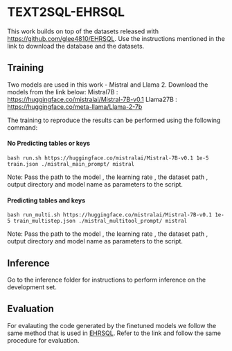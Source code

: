 # TEXT2SQL-EHRSQL
This work builds on top of the datasets released with https://github.com/glee4810/EHRSQL. Use the instructions mentioned in the link to download the database and the datasets. 

## Training
Two models are used in this work - Mistral and Llama 2. Download the models from the link below:
Mistral7B : https://huggingface.co/mistralai/Mistral-7B-v0.1
Llama27B  : https://huggingface.co/meta-llama/Llama-2-7b

The training to reproduce the results can be performed using the following command:

#### No Predicting tables or keys
```
bash run.sh https://huggingface.co/mistralai/Mistral-7B-v0.1 1e-5 train.json ./mistral_main_prompt/ mistral
```
Note: Pass the path to the model , the learning rate , the dataset path , output directory and model name as parameters to the script. 

#### Predicting tables and keys 
```
bash run_multi.sh https://huggingface.co/mistralai/Mistral-7B-v0.1 1e-5 train_multistep.json ./mistral_multitool_prompt/ mistral
```
Note: Pass the path to the model , the learning rate , the dataset path , output directory and model name as parameters to the script. 

## Inference
Go to the inference folder for instructions to perform inference on the development set.

## Evaluation 
For evalauting the code generated by the finetuned models we follow the same method that is used in  [EHRSQL](https://github.com/glee4810/EHRSQL?tab=readme-ov-file#evaluation). Refer to the link and follow the same procedure for evaluation. 

